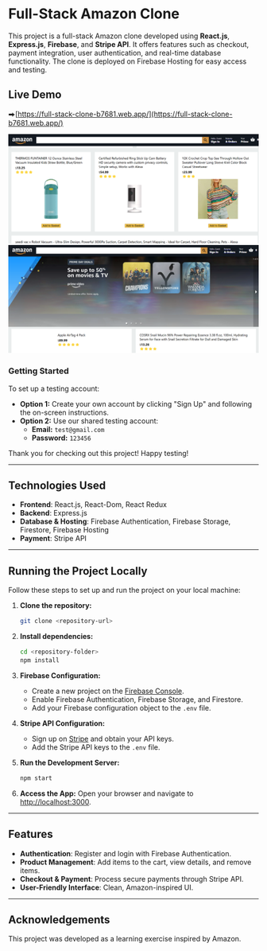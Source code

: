 # Full-Stack Amazon Clone

This project is a full-stack Amazon clone developed using **React.js**, **Express.js**, **Firebase**, and **Stripe API**. It offers features such as checkout, payment integration, user authentication, and real-time database functionality. The clone is deployed on Firebase Hosting for easy access and testing. 
## Live Demo
⮕[https://full-stack-clone-b7681.web.app/](https://full-stack-clone-b7681.web.app/)

![demo2](./images/demo2.png)
![demo1](./images/demo1.png)
### Getting Started

To set up a testing account:

- **Option 1:** Create your own account by clicking "Sign Up" and following the on-screen instructions.
- **Option 2:** Use our shared testing account:
  - **Email:** `test@gmail.com`
  - **Password:** `123456`

Thank you for checking out this project! Happy testing!

---

## Technologies Used

- **Frontend**: React.js, React-Dom, React Redux
- **Backend**: Express.js
- **Database & Hosting**: Firebase Authentication, Firebase Storage, Firestore, Firebase Hosting
- **Payment**: Stripe API

---

## Running the Project Locally

Follow these steps to set up and run the project on your local machine:

1. **Clone the repository:**
   ```bash
   git clone <repository-url>
   ```

2. **Install dependencies:**
   ```bash
   cd <repository-folder>
   npm install
   ```

3. **Firebase Configuration:**
   - Create a new project on the [Firebase Console](https://console.firebase.google.com/).
   - Enable Firebase Authentication, Firebase Storage, and Firestore.
   - Add your Firebase configuration object to the `.env` file.

4. **Stripe API Configuration:**
   - Sign up on [Stripe](https://stripe.com/) and obtain your API keys.
   - Add the Stripe API keys to the `.env` file.

5. **Run the Development Server:**
   ```bash
   npm start
   ```
6. **Access the App:** Open your browser and navigate to [http://localhost:3000](http://localhost:3000).

---

## Features

- **Authentication**: Register and login with Firebase Authentication.
- **Product Management**: Add items to the cart, view details, and remove items.
- **Checkout & Payment**: Process secure payments through Stripe API.
- **User-Friendly Interface**: Clean, Amazon-inspired UI.

---

## Acknowledgements

This project was developed as a learning exercise inspired by Amazon.